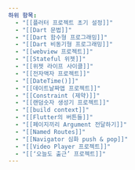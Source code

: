 ```yaml
---
하위 항목:
  - "[[플러터 프로젝트 초기 설정]]"
  - "[[Dart 문법]]"
  - "[[Dart 함수형 프로그래밍]]"
  - "[[Dart 비동기형 프로그래밍]]"
  - "[[webview 프로젝트]]"
  - "[[Stateful 위젯]]"
  - "[[위젯 라이프 사이클]]"
  - "[[전자액자 프로젝트]]"
  - "[[DateTime()]]"
  - "[[데이트날짜앱 프로젝트]]"
  - "[[Constraint (제약)]]"
  - "[[랜덤숫자 생성기 프로젝트]]"
  - "[[build context]]"
  - "[[Flutter의 버튼들]]"
  - "[[페이지끼리 Argument 전달하기]]"
  - "[[Named Routes]]"
  - "[[Navigator 심화 push & pop]]"
  - "[[Video Player 프로젝트]]"
  - "[[‘오늘도 출근’ 프로젝트]]"
---
```

